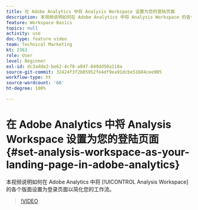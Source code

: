 ```yaml
---
title: 在 Adobe Analytics 中将 Analysis Workspace 设置为您的登陆页面
description: 本视频说明如何在 Adobe Analytics 中将 Analysis Workspace 的各个版面设置为登录页面以简化您的工作流。
feature: Workspace Basics
topics: null
activity: use
doc-type: feature video
team: Technical Marketing
kt: 2363
role: User
level: Beginner
exl-id: dc3adde2-be62-4c78-a047-849dd50a118a
source-git-commit: 32424f3f2b05952fe4df9ea91dcbe51684cee905
workflow-type: ht
source-wordcount: '66'
ht-degree: 100%

---
```


# 在 Adobe Analytics 中将 Analysis Workspace 设置为您的登陆页面 {#set-analysis-workspace-as-your-landing-page-in-adobe-analytics}

本视频说明如何在 Adobe Analytics 中将 [!UICONTROL Analysis Workspace] 的各个版面设置为登录页面以简化您的工作流。

>[!VIDEO](https://video.tv.adobe.com/v/25459/?quality=12)
